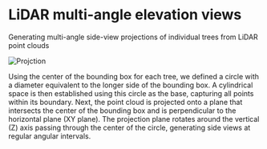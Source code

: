 # LiDAR multi-angle elevation views
Generating multi-angle side-view projections of individual trees from LiDAR point clouds

![Projction](https://github.com/user-attachments/assets/db1d3559-755a-47be-aa32-aa4207a22c28)


Using the center of the bounding box for each tree, we defined a circle with a diameter equivalent to the longer side of the bounding box. A cylindrical space is then established using this circle as the base, capturing all points within its boundary. Next, the point cloud is projected onto a plane that intersects the center of the bounding box and is perpendicular to the horizontal plane (XY plane). The projection plane rotates around the vertical (Z) axis passing through the center of the circle, generating side views at regular angular intervals. 

